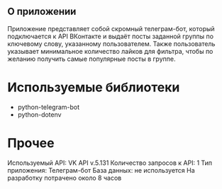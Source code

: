 ## О приложении

Приложение представляет собой скромный телеграм-бот, который подключается к API ВКонтакте и выдаёт посты заданной группы по ключевому слову, указанному пользователем. Также пользователь указывает минимальное количество лайков для фильтра, чтобы по желанию получить самые популярные посты в группе.

# Используемые библиотеки

- python-telegram-bot
- python-dotenv

# Прочее

Используемый API: VK API v.5.131
Количество запросов к API: 1
Тип приложения: Телеграм-бот
База данных: не используется
На разработку потрачено около 8 часов
